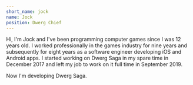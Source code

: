 ```yaml
---
short_name: jock
name: Jock
position: Dwerg Chief
---
```

Hi, I'm Jock and I've been programming computer games since I was 12 years old. I worked professionally in the games industry for nine years and subsequently for eight years as a software engineer developing iOS and Android apps. I started working on Dwerg Saga in my spare time in December 2017 and left my job to work on it full time in September 2019.

Now I'm developing Dwerg Saga.
